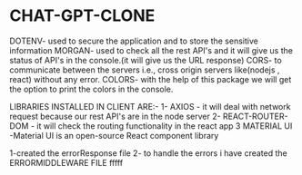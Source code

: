 # CHAT-GPT-CLONE

<!-- DEPENDENCIES -->
DOTENV- used to secure the application and to store the sensitive information
MORGAN- used to check all the rest API's and it will give us the status of API's in the console.(it will give us the URL response)
CORS- to communicate between the servers i.e., cross origin servers like(nodejs , react) without any error.
COLORS- with the help of this package we will get the option to print the colors in the console.

<!-- MONGODB CONNECTION -->
<!-- FOR UI I HAVE USED THE MATERIAL UI LIBRARY   -->
 LIBRARIES INSTALLED IN CLIENT ARE:-
 1- AXIOS - it will deal with network request because our rest API's are in the node server 
 2- REACT-ROUTER-DOM - it will check the routing functionality in the react app
 3 MATERIAL UI -Material UI is an open-source React component library

 <!-- MVC pattern(MODEL,VIEW(routes) & CONTROLLER) -->

 <!-- MIDDLEWATE & LOGIN REGISTER API -->
 1-created the errorResponse file 
 2- to handle the errors i have created the ERRORMIDDLEWARE FILE
 fffff
